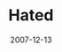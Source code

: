 ---
layout: music 
title: "Hated"
series: "Hero"
date: 2007-12-13 
description: "The hero was coming, but not everyone was looking forward to his arrival. Some rulers not only feared him, they hated him."
audio: "http://s3.amazonaws.com/crossroadsaudiomessages/Hero_Week_2_Hated_12-09-07_Brian_Wells.mp3"
audio-duration: "35:38"
src: "http://www.crossroads.net/players/media/mediumHz/Hero380x293.jpg"
---